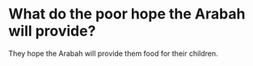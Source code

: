 # What do the poor hope the Arabah will provide?

They hope the Arabah will provide them food for their children.
